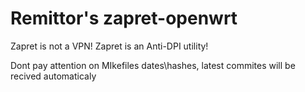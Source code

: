 
# Remittor's zapret-openwrt

Zapret is not a VPN! Zapret is an Anti-DPI utility!

Dont pay attention on MIkefiles dates\hashes, latest commites will be recived automaticaly
